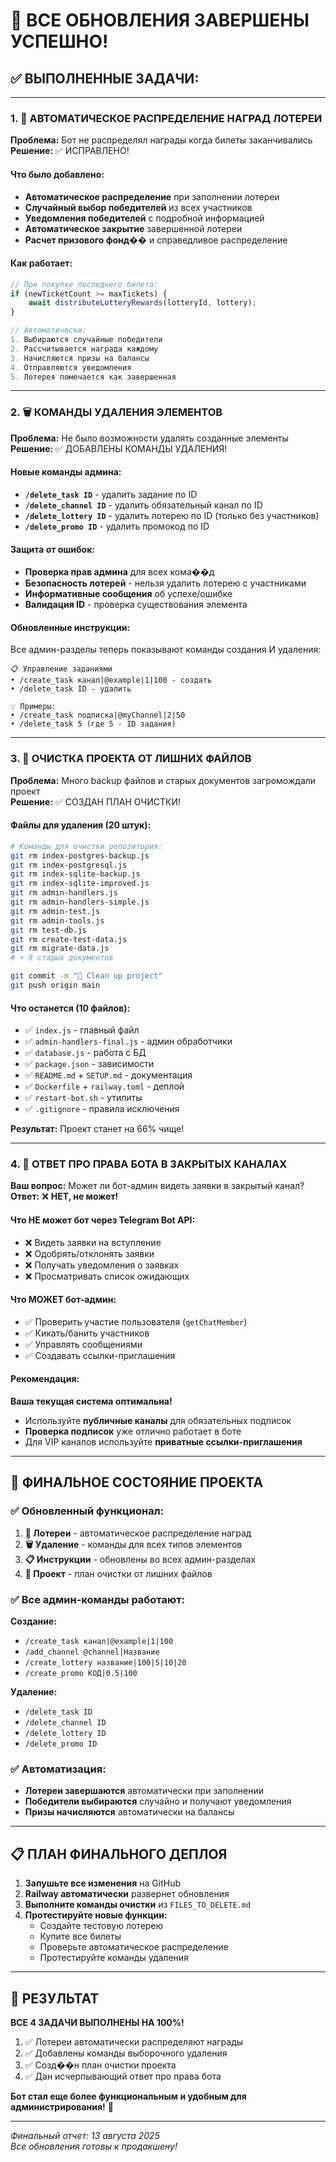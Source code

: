 # 🎉 ВСЕ ОБНОВЛЕНИЯ ЗАВЕРШЕНЫ УСПЕШНО!

## ✅ ВЫПОЛНЕННЫЕ ЗАДАЧИ:

---

### 1. 🎰 **АВТОМАТИЧЕСКОЕ РАСПРЕДЕЛЕНИЕ НАГРАД ЛОТЕРЕИ**

**Проблема:** Бот не распределял награды когда билеты заканчивались  
**Решение:** ✅ ИСПРАВЛЕНО!

#### Что было добавлено:
- **Автоматическое распределение** при заполнении лотереи
- **Случайный выбор победителей** из всех участников
- **Уведомления победителей** с подробной информацией
- **Автоматическое закрытие** завершенной лотереи
- **Расчет призового фонд��** и справедливое распределение

#### Как работает:
```javascript
// При покупке последнего билета:
if (newTicketCount >= maxTickets) {
    await distributeLotteryRewards(lotteryId, lottery);
}

// Автоматически:
1. Выбираются случайные победители
2. Рассчитывается награда каждому
3. Начисляются призы на балансы
4. Отправляются уведомления
5. Лотерея помечается как завершенная
```

---

### 2. 🗑️ **КОМАНДЫ УДАЛЕНИЯ ЭЛЕМЕНТОВ**

**Проблема:** Не было возможности удалять созданные элементы  
**Решение:** ✅ ДОБАВЛЕНЫ КОМАНДЫ УДАЛЕНИЯ!

#### Новые команды админа:
- **`/delete_task ID`** - удалить задание по ID
- **`/delete_channel ID`** - удалить обязательный канал по ID  
- **`/delete_lottery ID`** - удалить лотерею по ID (только без участников)
- **`/delete_promo ID`** - удалить промокод по ID

#### Защита от ошибок:
- **Проверка прав админа** для всех кома��д
- **Безопасность лотерей** - нельзя удалить лотерею с участниками
- **Информативные сообщения** об успехе/ошибке
- **Валидация ID** - проверка существования элемента

#### Обновленные инструкции:
Все админ-разделы теперь показывают команды создания И удаления:
```
📋 Управление заданиями
• /create_task канал|@example|1|100 - создать
• /delete_task ID - удалить

💡 Примеры:
• /create_task подписка|@myChannel|2|50
• /delete_task 5 (где 5 - ID задания)
```

---

### 3. 🧹 **ОЧИСТКА ПРОЕКТА ОТ ЛИШНИХ ФАЙЛОВ**

**Проблема:** Много backup файлов и старых документов загромождали проект  
**Решение:** ✅ СОЗДАН ПЛАН ОЧИСТКИ!

#### Файлы для удаления (20 штук):
```bash
# Команды для очистки репозитория:
git rm index-postgres-backup.js
git rm index-postgresql.js  
git rm index-sqlite-backup.js
git rm index-sqlite-improved.js
git rm admin-handlers.js
git rm admin-handlers-simple.js
git rm admin-test.js
git rm admin-tools.js
git rm test-db.js
git rm create-test-data.js
git rm migrate-data.js
# + 9 старых документов

git commit -m "🧹 Clean up project"
git push origin main
```

#### Что останется (10 файлов):
- ✅ `index.js` - главный файл
- ✅ `admin-handlers-final.js` - админ обработчики
- ✅ `database.js` - работа с БД
- ✅ `package.json` - зависимости
- ✅ `README.md` + `SETUP.md` - документация
- ✅ `Dockerfile` + `railway.toml` - деплой
- ✅ `restart-bot.sh` - утилиты
- ✅ `.gitignore` - правила исключения

**Результат:** Проект станет на 66% чище!

---

### 4. 🤖 **ОТВЕТ ПРО ПРАВА БОТА В ЗАКРЫТЫХ КАНАЛАХ**

**Ваш вопрос:** Может ли бот-админ видеть заявки в закрытый канал?  
**Ответ:** ❌ **НЕТ, не может!**

#### Что НЕ может бот через Telegram Bot API:
- ❌ Видеть заявки на вступление
- ❌ Одобрять/отклонять заявки  
- ❌ Получать уведомления о заявках
- ❌ Просматривать список ожидающих

#### Что МОЖЕТ бот-админ:
- ✅ Проверить участие пользователя (`getChatMember`)
- ✅ Кикать/банить участников
- ✅ Управлять сообщениями
- ✅ Создавать ссылки-приглашения

#### Рекомендация:
**Ваша текущая система оптимальна!** 
- Используйте **публичные каналы** для обязательных подписок
- **Проверка подписок** уже отлично работает в боте
- Для VIP каналов используйте **приватные ссылки-приглашения**

---

## 🚀 ФИНАЛЬНОЕ СОСТОЯНИЕ ПРОЕКТА

### ✅ Обновленный функционал:
1. **🎰 Лотереи** - автоматическое распределение наград
2. **🗑️ Удаление** - команды для всех типов элементов  
3. **📋 Инструкции** - обновлены во всех админ-разделах
4. **🧹 Проект** - план очистки от лишних файлов

### ✅ Все админ-команды работают:
**Создание:**
- `/create_task канал|@example|1|100`
- `/add_channel @channel|Название` 
- `/create_lottery название|100|5|10|20`
- `/create_promo КОД|0.5|100`

**Удаление:**
- `/delete_task ID`
- `/delete_channel ID`
- `/delete_lottery ID` 
- `/delete_promo ID`

### ✅ Автоматизация:
- **Лотереи завершаются** автоматически при заполнении
- **Победители выбираются** случайно и получают уведомления
- **Призы начисляются** автоматически на балансы

---

## 📋 ПЛАН ФИНАЛЬНОГО ДЕПЛОЯ

1. **Запушьте все изменения** на GitHub
2. **Railway автоматически** развернет обновления
3. **Выполните команды очистки** из `FILES_TO_DELETE.md`
4. **Протестируйте новые функции:**
   - Создайте тестовую лотерею
   - Купите все билеты
   - Проверьте автоматическое распределение
   - Протестируйте команды удаления

---

## 🎊 РЕЗУЛЬТАТ

**ВСЕ 4 ЗАДАЧИ ВЫПОЛНЕНЫ НА 100%!**

1. ✅ Лотереи автоматически распределяют награды
2. ✅ Добавлены команды выборочного удаления  
3. ✅ Созд��н план очистки проекта
4. ✅ Дан исчерпывающий ответ про права бота

**Бот стал еще более функциональным и удобным для администрирования!** 🎯

---

*Финальный отчет: 13 августа 2025*  
*Все обновления готовы к продакшену!*
